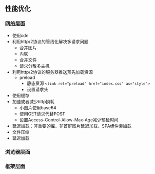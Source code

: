 ## 性能优化

### 网络层面

+ 使用cdn
+ 利用http/2协议的管线化解决多请求问题
    + 合并图片
    + 内联
    + 合并文件
    + 请求分散多主机
+ 利用http/2协议的服务器推送预先加载资源
    + preload
        + 静态资源 `<link rel="preload" href="index.css" as="style">`
        + 设置请求头
+ 使用缓存
+ 加速或者减少http损耗
    + 小图片使用base64
    + 使用GET请求代替POST
    + 设置Access-Control-Allow-Max-Age减少预检时间
+ 延迟加载：非重要的库、非首屏图片延迟加载，SPA组件懒加载
+ 文件压缩
+ 延迟加载

### 浏览器层面

### 框架层面